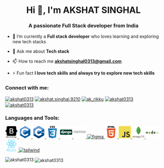 <h1 align="center">Hi 👋, I'm AKSHAT SINGHAL</h1>
<h3 align="center">A passionate Full Stack developer from India</h3>

- 🌱 I’m currently a **Full stack developer** who loves learning and exploring new tech stacks

- 💬 Ask me about **Tech stack**

- 📫 How to reach me **akshatsinghal0313@gmail.com**

- ⚡ Fun fact **I love tech skills and always try to explore new tech skills**

<h3 align="left">Connect with me:</h3>
<p align="left">
<a href="https://linkedin.com/in/akshat0313" target="blank"><img align="center" src="https://raw.githubusercontent.com/rahuldkjain/github-profile-readme-generator/master/src/images/icons/Social/linked-in-alt.svg" alt="akshat0313" height="30" width="40" /></a>
<a href="https://fb.com/akshat.singhal.9210" target="blank"><img align="center" src="https://raw.githubusercontent.com/rahuldkjain/github-profile-readme-generator/master/src/images/icons/Social/facebook.svg" alt="akshat.singhal.9210" height="30" width="40" /></a>
<a href="https://instagram.com/ak_rikku" target="blank"><img align="center" src="https://raw.githubusercontent.com/rahuldkjain/github-profile-readme-generator/master/src/images/icons/Social/instagram.svg" alt="ak_rikku" height="30" width="40" /></a>
<a href="https://www.codechef.com/users/akshat0313" target="blank"><img align="center" src="https://cdn.jsdelivr.net/npm/simple-icons@3.1.0/icons/codechef.svg" alt="akshat0313" height="30" width="40" /></a>
<a href="https://codeforces.com/profile/akshat0313" target="blank"><img align="center" src="https://cdn.jsdelivr.net/npm/simple-icons@3.0.1/icons/codeforces.svg" alt="akshat0313" height="30" width="40" /></a>
</p>

<h3 align="left">Languages and Tools:</h3>
<p align="left"> <a href="https://getbootstrap.com" target="_blank"> <img src="https://raw.githubusercontent.com/devicons/devicon/master/icons/bootstrap/bootstrap-plain-wordmark.svg" alt="bootstrap" width="40" height="40"/> </a> <a href="https://www.cprogramming.com/" target="_blank"> <img src="https://raw.githubusercontent.com/devicons/devicon/master/icons/c/c-original.svg" alt="c" width="40" height="40"/> </a> <a href="https://www.w3schools.com/cpp/" target="_blank"> <img src="https://raw.githubusercontent.com/devicons/devicon/master/icons/cplusplus/cplusplus-original.svg" alt="cplusplus" width="40" height="40"/> </a> <a href="https://www.w3schools.com/css/" target="_blank"> <img src="https://raw.githubusercontent.com/devicons/devicon/master/icons/css3/css3-original-wordmark.svg" alt="css3" width="40" height="40"/> </a> <a href="https://www.djangoproject.com/" target="_blank"> <img src="https://raw.githubusercontent.com/devicons/devicon/master/icons/django/django-original.svg" alt="django" width="40" height="40"/> </a> <a href="https://expressjs.com" target="_blank"> <img src="https://raw.githubusercontent.com/devicons/devicon/master/icons/express/express-original-wordmark.svg" alt="express" width="40" height="40"/> </a> <a href="https://www.figma.com/" target="_blank"> <img src="https://www.vectorlogo.zone/logos/figma/figma-icon.svg" alt="figma" width="40" height="40"/> </a> <a href="https://www.w3.org/html/" target="_blank"> <img src="https://raw.githubusercontent.com/devicons/devicon/master/icons/html5/html5-original-wordmark.svg" alt="html5" width="40" height="40"/> </a> <a href="https://developer.mozilla.org/en-US/docs/Web/JavaScript" target="_blank"> <img src="https://raw.githubusercontent.com/devicons/devicon/master/icons/javascript/javascript-original.svg" alt="javascript" width="40" height="40"/> </a> <a href="https://www.mongodb.com/" target="_blank"> <img src="https://raw.githubusercontent.com/devicons/devicon/master/icons/mongodb/mongodb-original-wordmark.svg" alt="mongodb" width="40" height="40"/> </a> <a href="https://nodejs.org" target="_blank"> <img src="https://raw.githubusercontent.com/devicons/devicon/master/icons/nodejs/nodejs-original-wordmark.svg" alt="nodejs" width="40" height="40"/> </a> <a href="https://reactjs.org/" target="_blank"> <img src="https://raw.githubusercontent.com/devicons/devicon/master/icons/react/react-original-wordmark.svg" alt="react" width="40" height="40"/> </a> <a href="https://tailwindcss.com/" target="_blank"> <img src="https://www.vectorlogo.zone/logos/tailwindcss/tailwindcss-icon.svg" alt="tailwind" width="40" height="40"/> </a> </p>

<p><img align="left" src="https://github-readme-stats.vercel.app/api/top-langs?username=akshat0313&show_icons=true&locale=en&layout=compact" alt="akshat0313" /></p>

<p>&nbsp;<img align="center" src="https://github-readme-stats.vercel.app/api?username=akshat0313&show_icons=true&locale=en" alt="akshat0313" /></p>
